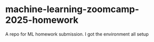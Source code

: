 # machine-learning-zoomcamp-2025-homework
A repo for ML homework submission. I got the environment all setup
